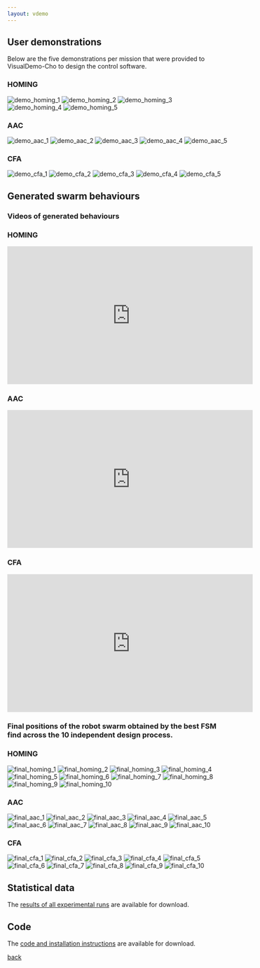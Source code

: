 ```yaml
---
layout: vdemo
---
```

## User demonstrations

Below are the five demonstrations per mission that were provided to VisualDemo-Cho to design the control software. 

### HOMING

![demo_homing_1](https://raw.githubusercontent.com/juanpabmedina/juanpabmedina.github.io/main/assets/images/visualdemo-cho/demos/homing/demo_homing_1.png)
![demo_homing_2](https://raw.githubusercontent.com/juanpabmedina/juanpabmedina.github.io/main/assets/images/visualdemo-cho/demos/homing/demo_homing_2.png)
![demo_homing_3](https://raw.githubusercontent.com/juanpabmedina/juanpabmedina.github.io/main/assets/images/visualdemo-cho/demos/homing/demo_homing_3.png)
![demo_homing_4](https://raw.githubusercontent.com/juanpabmedina/juanpabmedina.github.io/main/assets/images/visualdemo-cho/demos/homing/demo_homing_4.png)
![demo_homing_5](https://raw.githubusercontent.com/juanpabmedina/juanpabmedina.github.io/main/assets/images/visualdemo-cho/demos/homing/demo_homing_5.png)

### AAC

![demo_aac_1](https://raw.githubusercontent.com/juanpabmedina/juanpabmedina.github.io/main/assets/images/visualdemo-cho/demos/aac/demo_aac_0.png)
![demo_aac_2](https://raw.githubusercontent.com/juanpabmedina/juanpabmedina.github.io/main/assets/images/visualdemo-cho/demos/aac/demo_aac_2.png)
![demo_aac_3](https://raw.githubusercontent.com/juanpabmedina/juanpabmedina.github.io/main/assets/images/visualdemo-cho/demos/aac/demo_aac_3.png)
![demo_aac_4](https://raw.githubusercontent.com/juanpabmedina/juanpabmedina.github.io/main/assets/images/visualdemo-cho/demos/aac/demo_aac_4.png)
![demo_aac_5](https://raw.githubusercontent.com/juanpabmedina/juanpabmedina.github.io/main/assets/images/visualdemo-cho/demos/aac/demo_aac_1.png)

### CFA

![demo_cfa_1](https://raw.githubusercontent.com/juanpabmedina/juanpabmedina.github.io/main/assets/images/visualdemo-cho/demos/cfa/demo_cfa_0.png)
![demo_cfa_2](https://raw.githubusercontent.com/juanpabmedina/juanpabmedina.github.io/main/assets/images/visualdemo-cho/demos/cfa/demo_cfa_1.png)
![demo_cfa_3](https://raw.githubusercontent.com/juanpabmedina/juanpabmedina.github.io/main/assets/images/visualdemo-cho/demos/cfa/demo_cfa_2.png)
![demo_cfa_4](https://raw.githubusercontent.com/juanpabmedina/juanpabmedina.github.io/main/assets/images/visualdemo-cho/demos/cfa/demo_cfa_3.png)
![demo_cfa_5](https://raw.githubusercontent.com/juanpabmedina/juanpabmedina.github.io/main/assets/images/visualdemo-cho/demos/cfa/demo_cfa_4.png)


## Generated swarm behaviours

### Videos of generated behaviours

### HOMING 

<iframe width="560" height="315" 
    src="https://www.youtube.com/embed/peViW_xVwms" 
    title="YouTube video player" 
    frameborder="0" 
    allow="accelerometer; autoplay; clipboard-write; encrypted-media; gyroscope; picture-in-picture" 
    allowfullscreen>
</iframe>

### AAC

<iframe width="560" height="315" 
    src="https://www.youtube.com/embed/1Cw_eXjcJlk" 
    title="YouTube video player" 
    frameborder="0" 
    allow="accelerometer; autoplay; clipboard-write; encrypted-media; gyroscope; picture-in-picture" 
    allowfullscreen>
</iframe>

### CFA

<iframe width="560" height="315" 
    src="https://www.youtube.com/embed/YtJw9aorN-4" 
    title="YouTube video player" 
    frameborder="0" 
    allow="accelerometer; autoplay; clipboard-write; encrypted-media; gyroscope; picture-in-picture" 
    allowfullscreen>
</iframe>

### Final positions of the robot swarm obtained by the best FSM find across the 10 independent design process.

### HOMING

![final_homing_1](https://raw.githubusercontent.com/juanpabmedina/juanpabmedina.github.io/main/assets/images/visualdemo-cho/final_position/homing_23_09/homing_23_09_1.png)
![final_homing_2](https://raw.githubusercontent.com/juanpabmedina/juanpabmedina.github.io/main/assets/images/visualdemo-cho/final_position/homing_23_09/homing_23_09_2.png)
![final_homing_3](https://raw.githubusercontent.com/juanpabmedina/juanpabmedina.github.io/main/assets/images/visualdemo-cho/final_position/homing_23_09/homing_23_09_3.png)
![final_homing_4](https://raw.githubusercontent.com/juanpabmedina/juanpabmedina.github.io/main/assets/images/visualdemo-cho/final_position/homing_23_09/homing_23_09_4.png)
![final_homing_5](https://raw.githubusercontent.com/juanpabmedina/juanpabmedina.github.io/main/assets/images/visualdemo-cho/final_position/homing_23_09/homing_23_09_5.png)
![final_homing_6](https://raw.githubusercontent.com/juanpabmedina/juanpabmedina.github.io/main/assets/images/visualdemo-cho/final_position/homing_23_09/homing_23_09_6.png)
![final_homing_7](https://raw.githubusercontent.com/juanpabmedina/juanpabmedina.github.io/main/assets/images/visualdemo-cho/final_position/homing_23_09/homing_23_09_7.png)
![final_homing_8](https://raw.githubusercontent.com/juanpabmedina/juanpabmedina.github.io/main/assets/images/visualdemo-cho/final_position/homing_23_09/homing_23_09_8.png)
![final_homing_9](https://raw.githubusercontent.com/juanpabmedina/juanpabmedina.github.io/main/assets/images/visualdemo-cho/final_position/homing_23_09/homing_23_09_9.png)
![final_homing_10](https://raw.githubusercontent.com/juanpabmedina/juanpabmedina.github.io/main/assets/images/visualdemo-cho/final_position/homing_23_09/homing_23_09_10.png)


### AAC

![final_aac_1](https://raw.githubusercontent.com/juanpabmedina/juanpabmedina.github.io/main/assets/images/visualdemo-cho/final_position/aac_26_09/aac_26_09_1.png)
![final_aac_2](https://raw.githubusercontent.com/juanpabmedina/juanpabmedina.github.io/main/assets/images/visualdemo-cho/final_position/aac_26_09/aac_26_09_2.png)
![final_aac_3](https://raw.githubusercontent.com/juanpabmedina/juanpabmedina.github.io/main/assets/images/visualdemo-cho/final_position/aac_26_09/aac_26_09_3.png)
![final_aac_4](https://raw.githubusercontent.com/juanpabmedina/juanpabmedina.github.io/main/assets/images/visualdemo-cho/final_position/aac_26_09/aac_26_09_4.png)
![final_aac_5](https://raw.githubusercontent.com/juanpabmedina/juanpabmedina.github.io/main/assets/images/visualdemo-cho/final_position/aac_26_09/aac_26_09_5.png)
![final_aac_6](https://raw.githubusercontent.com/juanpabmedina/juanpabmedina.github.io/main/assets/images/visualdemo-cho/final_position/aac_26_09/aac_26_09_6.png)
![final_aac_7](https://raw.githubusercontent.com/juanpabmedina/juanpabmedina.github.io/main/assets/images/visualdemo-cho/final_position/aac_26_09/aac_26_09_7.png)
![final_aac_8](https://raw.githubusercontent.com/juanpabmedina/juanpabmedina.github.io/main/assets/images/visualdemo-cho/final_position/aac_26_09/aac_26_09_8.png)
![final_aac_9](https://raw.githubusercontent.com/juanpabmedina/juanpabmedina.github.io/main/assets/images/visualdemo-cho/final_position/aac_26_09/aac_26_09_9.png)
![final_aac_10](https://raw.githubusercontent.com/juanpabmedina/juanpabmedina.github.io/main/assets/images/visualdemo-cho/final_position/aac_26_09/aac_26_09_10.png)


### CFA
![final_cfa_1](https://raw.githubusercontent.com/juanpabmedina/juanpabmedina.github.io/main/assets/images/visualdemo-cho/final_position/cfa_22_09/cfa_22_09_1.png)
![final_cfa_2](https://raw.githubusercontent.com/juanpabmedina/juanpabmedina.github.io/main/assets/images/visualdemo-cho/final_position/cfa_22_09/cfa_22_09_2.png)
![final_cfa_3](https://raw.githubusercontent.com/juanpabmedina/juanpabmedina.github.io/main/assets/images/visualdemo-cho/final_position/cfa_22_09/cfa_22_09_3.png)
![final_cfa_4](https://raw.githubusercontent.com/juanpabmedina/juanpabmedina.github.io/main/assets/images/visualdemo-cho/final_position/cfa_22_09/cfa_22_09_4.png)
![final_cfa_5](https://raw.githubusercontent.com/juanpabmedina/juanpabmedina.github.io/main/assets/images/visualdemo-cho/final_position/cfa_22_09/cfa_22_09_5.png)
![final_cfa_6](https://raw.githubusercontent.com/juanpabmedina/juanpabmedina.github.io/main/assets/images/visualdemo-cho/final_position/cfa_22_09/cfa_22_09_6.png)
![final_cfa_7](https://raw.githubusercontent.com/juanpabmedina/juanpabmedina.github.io/main/assets/images/visualdemo-cho/final_position/cfa_22_09/cfa_22_09_7.png)
![final_cfa_8](https://raw.githubusercontent.com/juanpabmedina/juanpabmedina.github.io/main/assets/images/visualdemo-cho/final_position/cfa_22_09/cfa_22_09_8.png)
![final_cfa_9](https://raw.githubusercontent.com/juanpabmedina/juanpabmedina.github.io/main/assets/images/visualdemo-cho/final_position/cfa_22_09/cfa_22_09_9.png)
![final_cfa_10](https://raw.githubusercontent.com/juanpabmedina/juanpabmedina.github.io/main/assets/images/visualdemo-cho/final_position/cfa_22_09/cfa_22_09_10.png)


## Statistical data

The [results of all experimental runs](https://liveudenaredu-my.sharepoint.com/:u:/g/personal/juanpab_m_udenar_edu_co/Ebt6bJYNJb5HrhfqqTP6IKcBi6W6yDicLllGwwNsOzX2-w?e=BYklnu) are available for download. 

## Code

The [code and installation instructions](https://github.com/juanpabmedina/autodemo) are available for download. 

[back](./)
